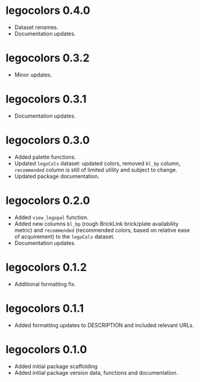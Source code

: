 # legocolors 0.4.0

* Dataset renames.
* Documentation updates.

# legocolors 0.3.2

* Minor updates.

# legocolors 0.3.1

* Documentation updates.

# legocolors 0.3.0

* Added palette functions.
* Updated `legoCols` dataset: updated colors, removed `bl_bp` column, `recommended` column is still of limited utility and subject to change.
* Updated package documentation.

# legocolors 0.2.0

* Added `view_legopal` function.
* Added new columns `bl_bp` (rough BrickLink brick/plate availability metric) and `recommended` (recommended colors, based on relative ease of acquirement) to the `legoCols` dataset.
* Documentation updates.

# legocolors 0.1.2

* Additional formatting fix.

# legocolors 0.1.1

* Added formatting updates to DESCRIPTION and included relevant URLs.

# legocolors 0.1.0

* Added initial package scaffolding
* Added initial package version data, functions and documentation.
